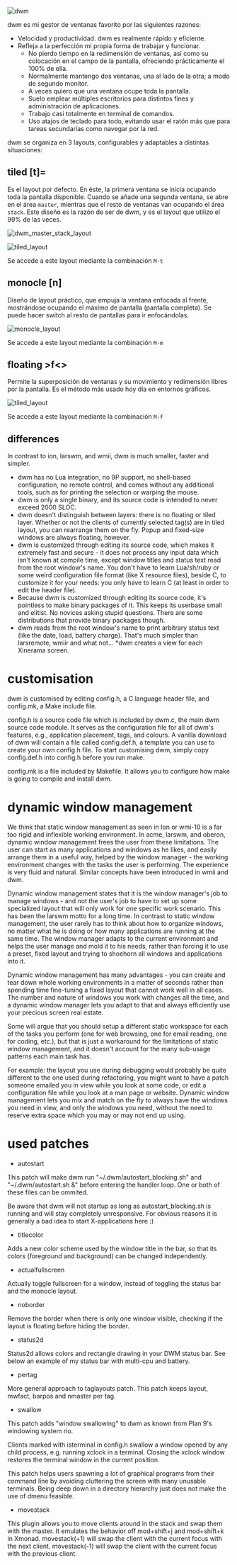![dwm](misc/dwm.svg)

dwm es mi gestor de ventanas favorito por las siguientes razones:

- Velocidad y productividad. dwm es realmente rápido y eficiente.
- Refleja a la perfección mi propia forma de trabajar y funcionar.
    - No pierdo tiempo en la redimensión de ventanas, así como su colocación en el campo de la pantalla, ofreciendo prácticamente el 100% de ella.
    - Normalmente mantengo dos ventanas, una al lado de la otra; a modo de segundo monitor.
    - A veces quiero que una ventana ocupe toda la pantalla.
    - Suelo emplear múltiples escritorios para distintos fines y administración de aplicaciones.
    - Trabajo casi totalmente en terminal de comandos.
    - Uso atajos de teclado para todo, evitando usar el ratón más que para tareas secundarias como navegar por la red.

dwm se organiza en 3 layouts, configurables y adaptables a distintas situaciones:

## tiled [t]=

Es el layout por defecto. En éste, la primera ventana se inicia ocupando toda la pantalla disponible. Cuando se añade una segunda ventana, se abre en el área `master`, mientras que el resto de ventanas van ocupando el área `stack`. Este diseño es la razón de ser de dwm, y es el layout que utilizo el 99% de las veces.

![dwm_master_stack_layout](misc/dwm_master_stack_layout.png)

![tiled_layout](misc/tiled_layout.png)

Se accede a este layout mediante la combinación `M-t`

## monocle [n]
Diseño de layout práctico, que empuja la ventana enfocada al frente, mostrándose ocupando el máximo de pantalla (pantalla completa). Se puede hacer switch al resto de pantallas para ir enfocándolas.

![monocle_layout](misc/monocle_layout.png)

Se accede a este layout mediante la combinación `M-m`

## floating >f<>
Permite la superposición de ventanas y su movimiento y redimensión libres por la pantalla. Es el método más usado hoy día en entornos gráficos.

![tiled_layout](misc/floating_layout.png)

Se accede a este layout mediante la combinación `M-f`

## differences

In contrast to ion, larswm, and wmii, dwm is much smaller, faster and simpler.

* dwm has no Lua integration, no 9P support, no shell-based configuration, no remote control, and comes without any additional tools, such as for printing the selection or warping the mouse.
* dwm is only a single binary, and its source code is intended to never exceed 2000 SLOC.
* dwm doesn't distinguish between layers: there is no floating or tiled layer. Whether or not the clients of currently selected tag(s) are in tiled layout, you can rearrange them on the fly. Popup and fixed-size windows are always floating, however.
* dwm is customized through editing its source code, which makes it extremely fast and secure - it does not process any input data which isn't known at compile time, except window titles and status text read from the root window's name. You don't have to learn Lua/sh/ruby or some weird configuration file format (like X resource files), beside C, to customize it for your needs: you only have to learn C (at least in order to edit the header file).
* Because dwm is customized through editing its source code, it's pointless to make binary packages of it. This keeps its userbase small and elitist. No novices asking stupid questions. There are some distributions that provide binary packages though.
* dwm reads from the root window's name to print arbitrary status text (like the date, load, battery charge). That's much simpler than larsremote, wmiir and what not...
*dwm creates a view for each Xinerama screen.

# customisation
dwm is customised by editing config.h, a C language header file, and config.mk, a Make include file.

config.h is a source code file which is included by dwm.c, the main dwm source code module. It serves as the configuration file for all of dwm's features, e.g., application placement, tags, and colours. A vanilla download of dwm will contain a file called config.def.h, a template you can use to create your own config.h file. To start customising dwm, simply copy config.def.h into config.h before you run make.

config.mk is a file included by Makefile. It allows you to configure how make is going to compile and install dwm.

# dynamic window management

We think that static window management as seen in Ion or wmi-10 is a far too rigid and inflexible working environment. In acme, larswm, and oberon, dynamic window management frees the user from these limitations. The user can start as many applications and windows as he likes, and easily arrange them in a useful way, helped by the window manager - the working environment changes with the tasks the user is performing. The experience is very fluid and natural. Similar concepts have been introduced in wmii and dwm.

Dynamic window management states that it is the window manager's job to manage windows - and not the user's job to have to set up some specialized layout that will only work for one specific work scenario. This has been the larswm motto for a long time. In contrast to static window management, the user rarely has to think about how to organize windows, no matter what he is doing or how many applications are running at the same time. The window manager adapts to the current environment and helps the user manage and mold it to his needs, rather than forcing it to use a preset, fixed layout and trying to shoehorn all windows and applications into it.

Dynamic window management has many advantages - you can create and tear down whole working environments in a matter of seconds rather than spending time fine-tuning a fixed layout that cannot work well in all cases. The number and nature of windows you work with changes all the time, and a dynamic window manager lets you adapt to that and always efficiently use your precious screen real estate.

Some will argue that you should setup a different static workspace for each of the tasks you perform (one for web browsing, one for email reading, one for coding, etc.), but that is just a workaround for the limitations of static window management, and it doesn't account for the many sub-usage patterns each main task has.

For example: the layout you use during debugging would probably be quite different to the one used during refactoring, you might want to have a patch someone emailed you in view while you look at some code, or edit a configuration file while you look at a man page or website. Dynamic window management lets you mix and match on the fly to always have the windows you need in view, and only the windows you need, without the need to reserve extra space which you may or may not end up using.

# used patches
* autostart

This patch will make dwm run "~/.dwm/autostart_blocking.sh" and "~/.dwm/autostart.sh &" before entering the handler loop. One or both of these files can be ommited.

Be aware that dwm will not startup as long as autostart_blocking.sh is running and will stay completely unresponsive. For obvious reasons it is generally a bad idea to start X-applications here :)

* titlecolor

Adds a new color scheme used by the window title in the bar, so that its colors (foreground and background) can be changed independently.

* actualfullscreen

Actually toggle fullscreen for a window, instead of toggling the status bar and the monocle layout.

* noborder

Remove the border when there is only one window visible, checking if the layout is floating before hiding the border.

* status2d

Status2d allows colors and rectangle drawing in your DWM status bar. See below an example of my status bar with multi-cpu and battery.

* pertag

More general approach to taglayouts patch. This patch keeps layout, mwfact, barpos and nmaster per tag.

* swallow

This patch adds "window swallowing" to dwm as known from Plan 9's windowing system rio.

Clients marked with isterminal in config.h swallow a window opened by any child process, e.g. running xclock in a terminal. Closing the xclock window restores the terminal window in the current position.

This patch helps users spawning a lot of graphical programs from their command line by avoiding cluttering the screen with many unusable terminals. Being deep down in a directory hierarchy just does not make the use of dmenu feasible.

* movestack

This plugin allows you to move clients around in the stack and swap them with the master. It emulates the behavior off mod+shift+j and mod+shift+k in Xmonad. movestack(+1) will swap the client with the current focus with the next client. movestack(-1) will swap the client with the current focus with the previous client.